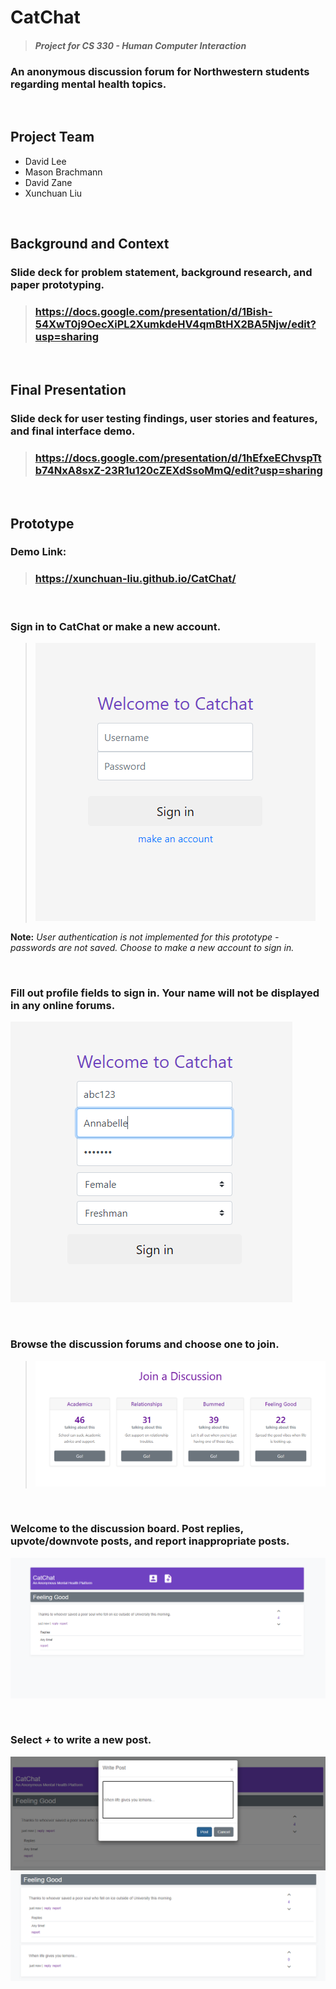 # CatChat
> #### *Project for CS 330 - Human Computer Interaction*

### An anonymous discussion forum for Northwestern students regarding mental health topics.

&nbsp;

## **Project Team**
- David Lee
- Mason Brachmann
- David Zane
- Xunchuan Liu

&nbsp;

## **Background and Context**

### Slide deck for **problem statement**, **background research**, and **paper prototyping**. 

> ### https://docs.google.com/presentation/d/1Bish-54XwT0j9OecXiPL2XumkdeHV4qmBtHX2BA5Njw/edit?usp=sharing

&nbsp;

## **Final Presentation** 

### Slide deck for **user testing findings**, **user stories and features**, and **final interface demo**.

> ### https://docs.google.com/presentation/d/1hEfxeEChvspTtb74NxA8sxZ-23R1u120cZEXdSsoMmQ/edit?usp=sharing

&nbsp;

## **Prototype**

### **Demo Link:** 
> ### https://xunchuan-liu.github.io/CatChat/

&nbsp;


### Sign in to CatChat or make a new account. 

> ![](./docs/images/screenshots/screenshot1.png)

**Note:** *User authentication is not implemented for this prototype - passwords are not saved. Choose to make a new account to sign in.*

&nbsp;

### Fill out profile fields to sign in. Your name will **not** be displayed in any online forums. 

![](./docs/images/screenshots/screenshot2.png)

&nbsp;

### Browse the discussion forums and choose one to join. 

> ![](./docs/images/screenshots/screenshot3.png)

&nbsp;

### Welcome to the discussion board. Post replies, upvote/downvote posts, and report inappropriate posts. 

![](./docs/images/screenshots/screenshot4.png)

&nbsp;

### Select ***+*** to write a new post. 
![](./docs/images/screenshots/screenshot5.png)
![](./docs/images/screenshots/screenshot6.png)

